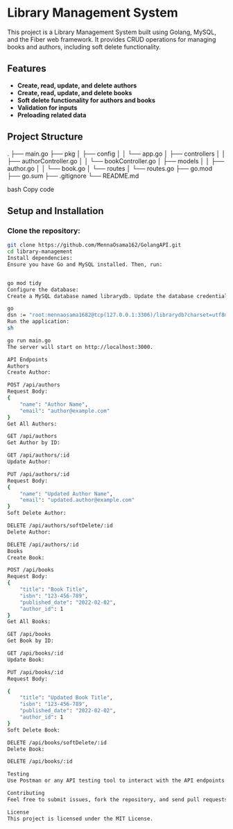 # Library Management System

This project is a Library Management System built using Golang, MySQL, and the Fiber web framework. It provides CRUD operations for managing books and authors, including soft delete functionality.

## Features

- **Create, read, update, and delete authors**
- **Create, read, update, and delete books**
- **Soft delete functionality for authors and books**
- **Validation for inputs**
- **Preloading related data**

## Project Structure

.
├── main.go
├── pkg
│ ├── config
│ │ └── app.go
│ ├── controllers
│ │ ├── authorController.go
│ │ └── bookController.go
│ ├── models
│ │ ├── author.go
│ │ └── book.go
│ └── routes
│ └── routes.go
├── go.mod
├── go.sum
├── .gitignore
└── README.md

bash
Copy code

## Setup and Installation

### Clone the repository:

```sh
git clone https://github.com/MennaOsama162/GolangAPI.git
cd library-management
Install dependencies:
Ensure you have Go and MySQL installed. Then, run:


go mod tidy
Configure the database:
Create a MySQL database named librarydb. Update the database credentials in pkg/config/app.go if necessary:

go
dsn := "root:mennaosama1682@tcp(127.0.0.1:3306)/librarydb?charset=utf8mb4&parseTime=True&loc=Local&allowNativePasswords=true" // replace it with your connection string
Run the application:
sh

go run main.go
The server will start on http://localhost:3000.

API Endpoints
Authors
Create Author:

POST /api/authors
Request Body:
{
    "name": "Author Name",
    "email": "author@example.com"
}
Get All Authors:

GET /api/authors
Get Author by ID:

GET /api/authors/:id
Update Author:

PUT /api/authors/:id
Request Body:
{
    "name": "Updated Author Name",
    "email": "updated.author@example.com"
}
Soft Delete Author:

DELETE /api/authors/softDelete/:id
Delete Author:

DELETE /api/authors/:id
Books
Create Book:

POST /api/books
Request Body:
{
    "title": "Book Title",
    "isbn": "123-456-789",
    "published_date": "2022-02-02",
    "author_id": 1
}
Get All Books:

GET /api/books
Get Book by ID:

GET /api/books/:id
Update Book:

PUT /api/books/:id
Request Body:

{
    "title": "Updated Book Title",
    "isbn": "123-456-789",
    "published_date": "2022-02-02",
    "author_id": 1
}
Soft Delete Book:

DELETE /api/books/softDelete/:id
Delete Book:

DELETE /api/books/:id

Testing
Use Postman or any API testing tool to interact with the API endpoints.

Contributing
Feel free to submit issues, fork the repository, and send pull requests. For major changes, please open an issue first to discuss what you would like to change.

License
This project is licensed under the MIT License.


